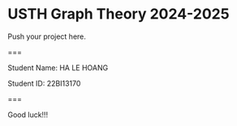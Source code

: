 # USTH Graph Theory 2024-2025

Push your project here.

===

Student Name: HA LE HOANG

Student ID: 22BI13170

===

Good luck!!!